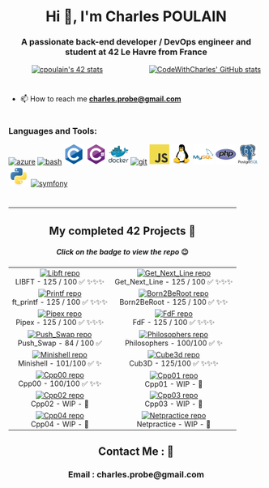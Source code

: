<div align="center">
  <h1 align="center">Hi 👋, I'm Charles POULAIN</h1>
  <h3 align="center">A passionate back-end developer / DevOps engineer and student at 42 Le Havre from France</h3>
  <div style="display: flex; justify-content: space-between; align-items: center; gap: 40px; max-width: 800px; margin: auto;">
    <a href="https://github.com/oakoudad/badge42" style="display: block; flex: 1; text-align: center;">
      <img src="https://badge.mediaplus.ma/greenbinary/cpoulain" alt="cpoulain's 42 stats" style="max-width: 100%; height: auto; max-height: 150px;" />
    </a>
    <a href="https://github.com/anuraghazra/github-readme-stats" style="display: block; flex: 1; text-align: center;">
      <img src="https://github-readme-stats.vercel.app/api?username=CodeWithCharles&show_icons=true&theme=radical" alt="CodeWithCharles' GitHub stats" style="max-width: 100%; height: auto; max-height: 150px;" />
    </a>
  </div>
</div>

#

- 📫 How to reach me **charles.probe@gmail.com**

#

<h3 align="left">Languages and Tools:</h3>
<p align="left"> <a href="https://azure.microsoft.com/en-in/" target="_blank" rel="noreferrer"><img src="https://www.vectorlogo.zone/logos/microsoft_azure/microsoft_azure-icon.svg" alt="azure" width="40" height="40"/></a> <a href="https://www.gnu.org/software/bash/" target="_blank" rel="noreferrer"><img src="https://www.vectorlogo.zone/logos/gnu_bash/gnu_bash-icon.svg" alt="bash" width="40" height="40"/></a> <a href="https://www.cprogramming.com/" target="_blank" rel="noreferrer"><img src="https://raw.githubusercontent.com/devicons/devicon/master/icons/c/c-original.svg" alt="c" width="40" height="40"/></a> <a href="https://www.w3schools.com/cs/" target="_blank" rel="noreferrer"><img src="https://raw.githubusercontent.com/devicons/devicon/master/icons/csharp/csharp-original.svg" alt="csharp" width="40" height="40"/></a> <a href="https://www.docker.com/" target="_blank" rel="noreferrer"><img src="https://raw.githubusercontent.com/devicons/devicon/master/icons/docker/docker-original-wordmark.svg" alt="docker" width="40" height="40"/></a> <a href="https://git-scm.com/" target="_blank" rel="noreferrer"><img src="https://www.vectorlogo.zone/logos/git-scm/git-scm-icon.svg" alt="git" width="40" height="40"/></a> <a href="https://developer.mozilla.org/en-US/docs/Web/JavaScript" target="_blank" rel="noreferrer"><img src="https://raw.githubusercontent.com/devicons/devicon/master/icons/javascript/javascript-original.svg" alt="javascript" width="40" height="40"/></a> <a href="https://www.linux.org/" target="_blank" rel="noreferrer"><img src="https://raw.githubusercontent.com/devicons/devicon/master/icons/linux/linux-original.svg" alt="linux" width="40" height="40"/></a> <a href="https://www.mysql.com/" target="_blank" rel="noreferrer"><img src="https://raw.githubusercontent.com/devicons/devicon/master/icons/mysql/mysql-original-wordmark.svg" alt="mysql" width="40" height="40"/></a> <a href="https://www.php.net" target="_blank" rel="noreferrer"><img src="https://raw.githubusercontent.com/devicons/devicon/master/icons/php/php-original.svg" alt="php" width="40" height="40"/></a> <a href="https://www.postgresql.org" target="_blank" rel="noreferrer"><img src="https://raw.githubusercontent.com/devicons/devicon/master/icons/postgresql/postgresql-original-wordmark.svg" alt="postgresql" width="40" height="40"/></a> <a href="https://www.python.org" target="_blank" rel="noreferrer"><img src="https://raw.githubusercontent.com/devicons/devicon/master/icons/python/python-original.svg" alt="python" width="40" height="40"/></a> <a href="https://symfony.com" target="_blank" rel="noreferrer"><img src="https://symfony.com/logos/symfony_black_03.svg" alt="symfony" width="40" height="40"/></a> </p>

#

<div align="center">

<table>
  <thead>
    <tr>
      <th colspan="2">
        <h2>My completed 42 Projects 🚀</h2>
        <h4><i>Click on the badge to view the repo</i> 😉</h4>
      </th>
    </tr>
  </thead>
  <tbody>
    <tr>
      <td align="center">
        <a href="https://github.com/CodeWithCharles/42_libft">
          <img src="https://github.com/ayogun/42-project-badges/blob/main/badges/libftm.png" alt="Libft repo">
        </a><br>
        LIBFT - 125 / 100 ✅ ✨✨✨
      </td>
      <td align="center">
        <a href="https://github.com/CodeWithCharles/42_get_next_line">
          <img src="https://github.com/ayogun/42-project-badges/blob/main/badges/get_next_linem.png" alt="Get_Next_Line repo">
        </a><br>
        Get_Next_Line - 125 / 100 ✅ ✨✨✨
      </td>
    </tr>
    <tr>
      <td align="center">
        <a href="https://github.com/CodeWithCharles/42_ft_printf">
          <img src="https://github.com/ayogun/42-project-badges/blob/main/badges/ft_printfm.png" alt="Printf repo">
        </a><br>
        ft_printf - 125 / 100 ✅ ✨✨✨
      </td>
      <td align="center">
        <a href="https://www.youtube.com/watch?v=dQw4w9WgXcQ">
          <img src="https://github.com/ayogun/42-project-badges/blob/main/badges/born2beroote.png" alt="Born2BeRoot repo">
        </a><br>
        Born2BeRoot - 125 / 100 ✅ ✨✨
      </td>
    </tr>
    <tr>
      <td align="center">
        <a href="https://github.com/CodeWithCharles/42_pipex">
          <img src="https://github.com/ayogun/42-project-badges/blob/main/badges/pipexm.png" alt="Pipex repo">
        </a><br>
        Pipex - 125 / 100 ✅ ✨✨✨
      </td>
      <td align="center">
        <a href="https://github.com/CodeWithCharles/42_fdf">
          <img src="https://github.com/ayogun/42-project-badges/blob/main/badges/fdfm.png" alt="FdF repo">
        </a><br>
        FdF - 125 / 100 ✅ ✨✨✨
      </td>
    </tr>
    <tr>
      <td align="center">
        <a href="https://github.com/CodeWithCharles/42_push_swap">
          <img src="https://github.com/ayogun/42-project-badges/blob/main/badges/push_swape.png" alt="Push_Swap repo">
        </a><br>
        Push_Swap - 84 / 100 ✅ 
      </td>
      <td align="center">
        <a href="https://github.com/CodeWithCharles/42_philosophers">
          <img src="https://github.com/ayogun/42-project-badges/blob/main/badges/philosopherse.png" alt="Philosophers repo">
        </a><br>
        Philosophers - 100/100 ✅ ✨
      </td>
    </tr>
    <tr>
      <td align="center">
        <a href="https://github.com/CodeWithCharles/42_minishell">
          <img src="https://github.com/ayogun/42-project-badges/blob/main/badges/minishellm.png" alt="Minishell repo">
        </a><br>
        Minishell - 101/100 ✅ ✨
      </td>
      <td align="center">
        <a href="https://github.com/CodeWithCharles/42_cub3d">
          <img src="https://github.com/ayogun/42-project-badges/blob/main/badges/cub3dm.png" alt="Cube3d repo">
        </a><br>
        Cub3D - 125/100 ✅ ✨✨✨
      </td>
    </tr>
    <tr>
      <td align="center">
        <a href="https://github.com/CodeWithCharles/42_cpp_00">
          <img src="https://github.com/ayogun/42-project-badges/blob/main/badges/cppm.png" alt="Cpp00 repo">
        </a><br>
        Cpp00 - 100/100 ✅ ✨✨
      </td>
      <td align="center">
        <a href="https://github.com/CodeWithCharles/42_cpp_01">
          <img src="https://github.com/ayogun/42-project-badges/blob/main/badges/cppn.png" alt="Cpp01 repo">
        </a><br>
        Cpp01 - WIP - 🔁
      </td>
    </tr>
    <tr>
      <td align="center">
        <a href="https://github.com/CodeWithCharles/42_cpp_02">
          <img src="https://github.com/ayogun/42-project-badges/blob/main/badges/cppn.png" alt="Cpp02 repo">
        </a><br>
        Cpp02 - WIP - 🔁
      </td>
      <td align="center">
        <a href="https://github.com/CodeWithCharles/42_cpp_03">
          <img src="https://github.com/ayogun/42-project-badges/blob/main/badges/cppn.png" alt="Cpp03 repo">
        </a><br>
        Cpp03 - WIP - 🔁
      </td>
    </tr>
    <tr>
      <td align="center">
        <a href="https://github.com/CodeWithCharles/42_cpp_04">
          <img src="https://github.com/ayogun/42-project-badges/blob/main/badges/cppn.png" alt="Cpp04 repo">
        </a><br>
        Cpp04 - WIP - 🔁
      </td>
      <td align="center">
        <a href="https://github.com/CodeWithCharles/netpractice">
          <img src="https://github.com/ayogun/42-project-badges/blob/main/badges/netpracticen.png" alt="Netpractice repo">
        </a><br>
        Netpractice - WIP - 🔁
      </td>
    </tr>
  </tbody>
</table>

</div>

<div align="center">
    <h2>Contact Me : 📱</h2>
    <h3>Email : charles.probe@gmail.com</h3>
</div>
